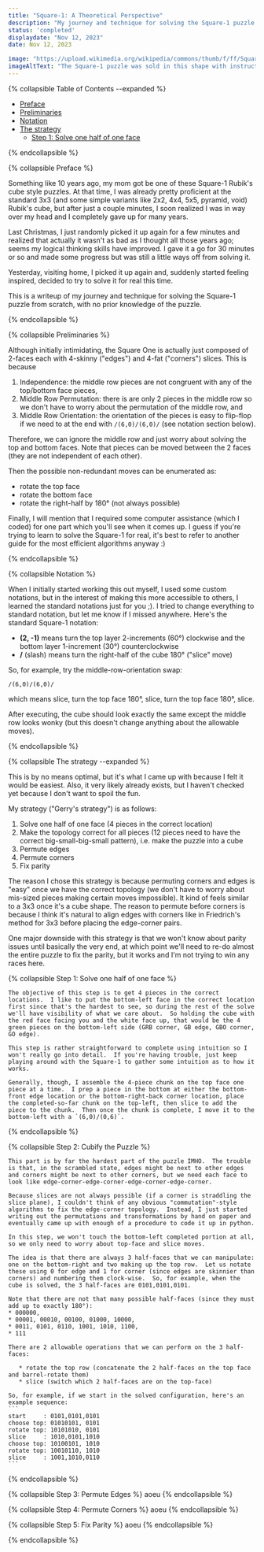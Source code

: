 ```yaml
---
title: "Square-1: A Theoretical Perspective"
description: "My journey and technique for solving the Square-1 puzzle from scratch, with no prior knowledge of the puzzle."
status: 'completed'
displaydate: "Nov 12, 2023"
date: Nov 12, 2023

image: "https://upload.wikimedia.org/wikipedia/commons/thumb/f/ff/Square-1_half-turn.jpg/440px-Square-1_half-turn.jpg"
imageAltText: "The Square-1 puzzle was sold in this shape with instructions for turning it back to a cube. This is halfway through a vertical turn."
---
```


{% collapsible Table of Contents --expanded %}

- [Preface](#preface)
- [Preliminaries](#preliminaries)
- [Notation](#notation)
- [The strategy](#the-strategy)
  - [Step 1: Solve one half of one face](#step-1-solve-one-half-of-one-face)

{% endcollapsible %}

{% collapsible Preface %}

Something like 10 years ago, my mom got be one of these Square-1 Rubik's cube style puzzles.  At that time, I was already pretty proficient at the standard 3x3 (and some simple variants like 2x2, 4x4, 5x5, pyramid, void) Rubik's cube, but after just a couple minutes, I soon realized I was in way over my head and I completely gave up for many years.

Last Christmas, I just randomly picked it up again for a few minutes and realized that actually it wasn't as bad as I thought all those years ago; seems my logical thinking skills have improved.  I gave it a go for 30 minutes or so and made some progress but was still a little ways off from solving it.

Yesterday, visiting home, I picked it up again and, suddenly started feeling inspired, decided to try to solve it for real this time.

This is a writeup of my journey and technique for solving the Square-1 puzzle from scratch, with no prior knowledge of the puzzle.

{% endcollapsible %}

{% collapsible Preliminaries %}

Although initially intimidating, the Square One is actually just composed of 2-faces each with 4-skinny ("edges") and 4-fat ("corners") slices.  This is because
1. Independence: the middle row pieces are not congruent with any of the top/bottom face pieces,
2. Middle Row Permutation: there is are only 2 pieces in the middle row so we don't have to worry about the permutation of the middle row, and
3. Middle Row Orientation: the orientation of the pieces is easy to flip-flop if we need to at the end with `/(6,0)/(6,0)/` (see notation section below).

Therefore, we can ignore the middle row and just worry about solving the top and bottom faces.  Note that pieces can be moved between the 2 faces (they are not independent of each other).

Then the possible non-redundant moves can be enumerated as:
* rotate the top face
* rotate the bottom face
* rotate the right-half by 180° (not always possible)

Finally, I will mention that I required some computer assistance (which I coded) for one part which you'll see when it comes up.  I guess if you're trying to learn to solve the Square-1 for real, it's best to refer to another guide for the most efficient algorithms anyway :)

{% endcollapsible %}

{% collapsible Notation %}

When I initially started working this out myself, I used some custom notations, but in the interest of making this more accessible to others, I learned the standard notations just for you ;).   I tried to change everything to standard notation, but let me know if I missed anywhere.  Here's the standard Square-1 notation:

* **(2, -1)** means turn the top layer 2-increments (60°) clockwise and the bottom layer 1-increment (30°) counterclockwise
* **/** (slash) means turn the right-half of the cube 180° ("slice" move)

So, for example, try the middle-row-orientation swap:

```/(6,0)/(6,0)/```

which means slice, turn the top face 180°, slice, turn the top face 180°, slice.

After executing, the cube should look exactly the same except the middle row looks wonky (but this doesn't change anything about the allowable moves).

{% endcollapsible %}

{% collapsible The strategy --expanded %}

This is by no means optimal, but it's what I came up with because I felt it would be easiest.  Also, it very likely already exists, but I haven't checked yet because I don't want to spoil the fun.

My strategy ("Gerry's strategy") is as follows:

1. Solve one half of one face (4 pieces in the correct location)
2. Make the topology correct for all pieces (12 pieces need to have the correct big-small-big-small pattern), i.e. make the puzzle into a cube
3. Permute edges
4. Permute corners
5. Fix parity

The reason I chose this strategy is because permuting corners and edges is "easy" once we have the correct topology (we don't have to worry about mis-sized pieces making certain moves impossible).  It kind of feels similar to a 3x3 once it's a cube shape.  The reason to permute before corners is because I think it's natural to align edges with corners like in Friedrich's method for 3x3 before placing the edge-corner pairs.

One major downside with this strategy is that we won't know about parity issues until basically the very end, at which point we'll need to re-do almost the entire puzzle to fix the parity, but it works and I'm not trying to win any races here.

  {% collapsible Step 1: Solve one half of one face %}

    The objective of this step is to get 4 pieces in the correct locations.  I like to put the bottom-left face in the correct location first since that's the hardest to see, so during the rest of the solve we'll have visibility of what we care about.  So holding the cube with the red face facing you and the white face up, that would be the 4 green pieces on the bottom-left side (GRB corner, GB edge, GBO corner, GO edge).

    This step is rather straightforward to complete using intuition so I won't really go into detail.  If you're having trouble, just keep playing around with the Square-1 to gather some intuition as to how it works.

    Generally, though, I assemble the 4-piece chunk on the top face one piece at a time.  I prep a piece in the bottom at either the bottom-front edge location or the bottom-right-back corner location, place the completed-so-far chunk on the top-left, then slice to add the piece to the chunk.  Then once the chunk is complete, I move it to the bottom-left with a `(6,0)/(0,6)`.

  {% endcollapsible %}

  {% collapsible Step 2: Cubify the Puzzle %}

    This part is by far the hardest part of the puzzle IMHO.  The trouble is that, in the scrambled state, edges might be next to other edges and corners might be next to other corners, but we need each face to look like edge-corner-edge-corner-edge-corner-edge-corner.

    Because slices are not always possible (if a corner is straddling the slice plane), I couldn't think of any obvious "commutation"-style algorithms to fix the edge-corner topology.  Instead, I just started writing out the permutations and transformations by hand on paper and eventually came up with enough of a procedure to code it up in python.

    In this step, we won't touch the bottom-left completed portion at all, so we only need to worry about top-face and slice moves.

    The idea is that there are always 3 half-faces that we can manipulate: one on the bottom-right and two making up the top row.  Let us notate these using 0 for edge and 1 for corner (since edges are skinnier than corners) and numbering them clock-wise.  So, for example, when the cube is solved, the 3 half-faces are 0101,0101,0101.

    Note that there are not that many possible half-faces (since they must add up to exactly 180°):
    * 000000,
    * 00001, 00010, 00100, 01000, 10000,
    * 0011, 0101, 0110, 1001, 1010, 1100,
    * 111

    There are 2 allowable operations that we can perform on the 3 half-faces:

       * rotate the top row (concatenate the 2 half-faces on the top face and barrel-rotate them)
       * slice (switch which 2 half-faces are on the top-face)

    So, for example, if we start in the solved configuration, here's an example sequence:
    ```
    start     : 0101,0101,0101
    choose top: 01010101, 0101
    rotate top: 10101010, 0101
    slice     : 1010,0101,1010
    choose top: 10100101, 1010
    rotate top: 10010110, 1010
    slice     : 1001,1010,0110
    ```


  {% endcollapsible %}

  {% collapsible Step 3: Permute Edges %}
  aoeu
  {% endcollapsible %}

  {% collapsible Step 4: Permute Corners %}
  aoeu
  {% endcollapsible %}

  {% collapsible Step 5: Fix Parity %}
  aoeu
  {% endcollapsible %}

{% endcollapsible %}

